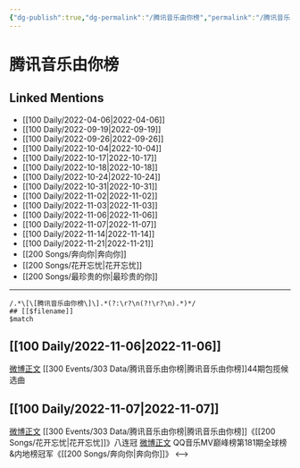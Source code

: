 ```yaml
---
{"dg-publish":true,"dg-permalink":"/腾讯音乐由你榜","permalink":"/腾讯音乐由你榜/"}
---
```


# 腾讯音乐由你榜

## Linked Mentions
- [[100 Daily/2022-04-06\|2022-04-06]]
- [[100 Daily/2022-09-19\|2022-09-19]]
- [[100 Daily/2022-09-26\|2022-09-26]]
- [[100 Daily/2022-10-04\|2022-10-04]]
- [[100 Daily/2022-10-17\|2022-10-17]]
- [[100 Daily/2022-10-18\|2022-10-18]]
- [[100 Daily/2022-10-24\|2022-10-24]]
- [[100 Daily/2022-10-31\|2022-10-31]]
- [[100 Daily/2022-11-02\|2022-11-02]]
- [[100 Daily/2022-11-03\|2022-11-03]]
- [[100 Daily/2022-11-06\|2022-11-06]]
- [[100 Daily/2022-11-07\|2022-11-07]]
- [[100 Daily/2022-11-14\|2022-11-14]]
- [[100 Daily/2022-11-21\|2022-11-21]]
- [[200 Songs/奔向你\|奔向你]]
- [[200 Songs/花开忘忧\|花开忘忧]]
- [[200 Songs/最珍贵的你\|最珍贵的你]]


---

```expander
/.*\[\[腾讯音乐由你榜\]\].*(?:\r?\n(?!\r?\n).*)*/
## [[$filename]]
$match
```
## [[100 Daily/2022-11-06\|2022-11-06]]

[微博正文](http://weibo.com/6733257358/MdMfR5KqC) [[300 Events/303 Data/腾讯音乐由你榜\|腾讯音乐由你榜]]44期包揽候选曲

## [[100 Daily/2022-11-07\|2022-11-07]]

[微博正文](http://weibo.com/6733257358/MdVx9001A) [[300 Events/303 Data/腾讯音乐由你榜\|腾讯音乐由你榜]]《[[200 Songs/花开忘忧\|花开忘忧]]》八连冠
[微博正文](https://weibo.com/2169129705/MdVefmhmJ) QQ音乐MV巅峰榜第181期全球榜&内地榜冠军《[[200 Songs/奔向你\|奔向你]]》
<-->
